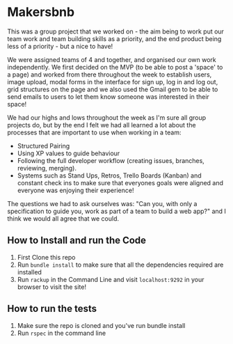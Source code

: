 # Makersbnb

This was a group project that we worked on - the aim being to work put our team work and team building skills as a priority, and the end product being less of a priority - but a nice to have!

We were assigned teams of 4 and together, and organised our own work independently. We first decided on the MVP (to be able to post a 'space' to a page) and worked from there throughout the week to establish users, image upload, modal forms in the interface for sign up, log in and log out, grid structures on the page and we also used the Gmail gem to be able to send emails to users to let them know someone was interested in their space!

We had our highs and lows throughout the week as I'm sure all group projects do, but by the end I felt we had all learned a lot about the processes that are important to use when working in a team:
* Structured Pairing
* Using XP values to guide behaviour
* Following the full developer workflow (creating issues, branches, reviewing, merging).
* Systems such as Stand Ups, Retros, Trello Boards (Kanban) and constant check ins to make sure that everyones goals were aligned and everyone was enjoying their experience!

The questions we had to ask ourselves was: "Can you, with only a specification to guide you, work as part of a team to build a web app?" and I think we would all agree that we could.

## How to Install and run the Code

1. First Clone this repo
2. Run `bundle install` to make sure that all the dependencies required are installed
3. Run `rackup` in the Command Line and visit `localhost:9292` in your browser to visit the site!

## How to run the tests 

1. Make sure the repo is cloned and you've run bundle install
2. Run `rspec` in the command line
